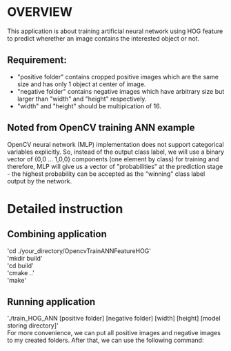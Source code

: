 # OVERVIEW
This application is about training artificial neural network using HOG feature to predict wherether an image contains the interested object or not.

## Requirement:
- "positive folder" contains cropped positive images which are the same size and has only 1 object at center of image.
- "negative folder" contains negative images which have arbitrary size but larger than "width" and "height" respectively.
- "width" and "height" should be multipication of 16.

## Noted from OpenCV training ANN example 
OpenCV neural network (MLP) implementation does not support categorical variables explicitly. So, instead of the output class label, we will use a binary vector of {0,0 ... 1,0,0} components (one element by class) for training and therefore, MLP will give us a vector of "probabilities" at the prediction stage - the highest probability can be accepted as the "winning" class label output by the network.

# Detailed instruction
## Combining application
'cd ./your_directory/OpencvTrainANNFeatureHOG' </br>
'mkdir build' </br>
'cd build' </br>
'cmake ..' </br>
'make' </br>

## Running application
'./train_HOG_ANN [positive folder] [negative folder] [width] [height] [model storing directory]' </br>
For more convenience, we can put all positive images and negative images to my created folders. After that, we can use the following command:

